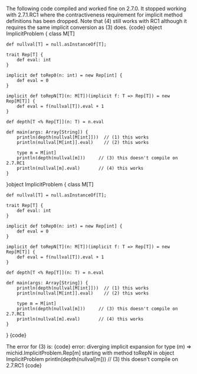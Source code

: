The following code compiled and worked fine on 2.7.0. It stopped working with 2.7.1.RC1 where the contractiveness requirement for implicit method definitions has been dropped. Note that (4) still works with RC1 although it requires the same implicit conversion as (3) does.
{code}
object ImplicitProblem {
    class M[T]

    def nullval[T] = null.asInstanceOf[T];
    
    trait Rep[T] {
        def eval: int
    }
    
    implicit def toRep0(n: int) = new Rep[int] {
        def eval = 0
    }
    
    implicit def toRepN[T](n: M[T])(implicit f: T => Rep[T]) = new Rep[M[T]] {
        def eval = f(nullval[T]).eval + 1
    }

    def depth[T <% Rep[T]](n: T) = n.eval

    def main(args: Array[String]) {
        println(depth(nullval[M[int]]))  // (1) this works   
        println(nullval[M[int]].eval)    // (2) this works
      
        type m = M[int]
        println(depth(nullval[m]))     // (3) this doesn't compile on 2.7.RC1    
        println(nullval[m].eval)       // (4) this works
    }

}object ImplicitProblem {
    class M[T]

    def nullval[T] = null.asInstanceOf[T];
    
    trait Rep[T] {
        def eval: int
    }
    
    implicit def toRep0(n: int) = new Rep[int] {
        def eval = 0
    }
    
    implicit def toRepN[T](n: M[T])(implicit f: T => Rep[T]) = new Rep[M[T]] {
        def eval = f(nullval[T]).eval + 1
    }

    def depth[T <% Rep[T]](n: T) = n.eval

    def main(args: Array[String]) {
        println(depth(nullval[M[int]]))  // (1) this works   
        println(nullval[M[int]].eval)    // (2) this works
      
        type m = M[int]
        println(depth(nullval[m]))     // (3) this doesn't compile on 2.7.RC1    
        println(nullval[m].eval)       // (4) this works
    }

}
{code}

The error for (3) is: 
{code}
error: diverging implicit expansion for type (m) => michid.ImplicitProblem.Rep[m]
starting with method toRepN in object ImplicitProblem
        println(depth(nullval[m]))     // (3) this doesn't compile on 2.7.RC1
{code}


